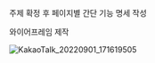 주제 확정 후 페이지별 간단 기능 명세 작성

와이어프레임 제작

![KakaoTalk_20220901_171619505](https://user-images.githubusercontent.com/97648258/187866567-585c6640-59f8-4721-9bb0-24d7daee085a.png)